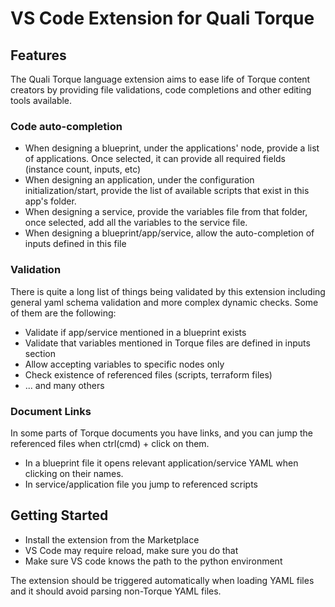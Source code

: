 # VS Code Extension for Quali Torque

## Features

The Quali Torque language extension aims to ease life of Torque content creators by providing file validations, code completions and other editing tools available.

### Code auto-completion

- When designing a blueprint, under the applications' node, provide a list of applications. Once selected, it can provide
  all required fields (instance count, inputs, etc) 
- When designing an application, under the configuration initialization/start, provide the list of available scripts
  that exist in this app's folder.
- When designing a service, provide the variables file from that folder, once selected, add all the variables to the
  service file.
- When designing a blueprint/app/service, allow the auto-completion of inputs defined in this file 

### Validation

There is quite a long list of things being validated by this extension including general yaml schema validation and more
complex dynamic checks. Some of them are the following:

- Validate if app/service mentioned in a blueprint exists
- Validate that variables mentioned in Torque files are defined in inputs section
- Allow accepting variables to specific nodes only
- Check existence of referenced files (scripts, terraform files)
- ... and many others

### Document Links

In some parts of Torque documents you have links, and you can jump the referenced files when ctrl(cmd) + click on them.
- In a blueprint file it opens relevant application/service YAML when clicking on their names.
- In service/application file you jump to referenced scripts

## Getting Started

- Install the extension from the Marketplace
- VS Code may require reload, make sure you do that
- Make sure VS code knows the path to the python environment

The extension should be triggered automatically when loading YAML files and it should avoid parsing
non-Torque YAML files.






